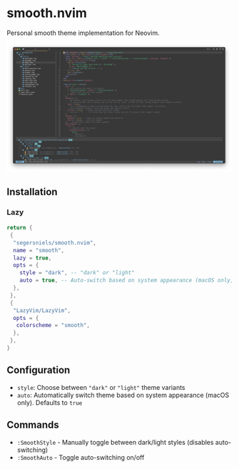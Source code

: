 # smooth.nvim

Personal smooth theme implementation for Neovim.

![screenshot](./theme.png)

## Installation

### Lazy

```lua
return {
 {
  "segersniels/smooth.nvim",
  name = "smooth",
  lazy = true,
  opts = {
    style = "dark", -- "dark" or "light"
    auto = true, -- Auto-switch based on system appearance (macOS only, default: true)
  },
 },
 {
  "LazyVim/LazyVim",
  opts = {
   colorscheme = "smooth",
  },
 },
}
```

## Configuration

- `style`: Choose between `"dark"` or `"light"` theme variants
- `auto`: Automatically switch theme based on system appearance (macOS only). Defaults to `true`

## Commands

- `:SmoothStyle` - Manually toggle between dark/light styles (disables auto-switching)
- `:SmoothAuto` - Toggle auto-switching on/off
